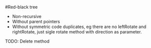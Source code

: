 #Red-black tree

  - Non-recursive
  - Without parent pointers
  - Without symmetric code duplicates, eg there are no leftRotate and rightRotate, just sigle rotate method with direction as parameter.

TODO:
  Delete method


